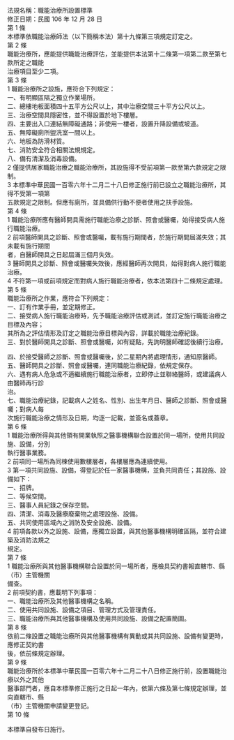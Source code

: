 法規名稱：職能治療所設置標準  
修正日期：民國 106 年 12 月 28 日  
第 1 條  
本標準依職能治療師法（以下簡稱本法）第十九條第三項規定訂定之。  
第 2 條  
職能治療所，應能提供職能治療評估，並能提供本法第十二條第一項第二款至第七款所定之職能  
治療項目至少二項。  
第 3 條  
1 職能治療所之設施，應符合下列規定：  
一、有明顯區隔之獨立作業場所。  
二、總樓地板面積四十五平方公尺以上，其中治療空間三十平方公尺以上。  
三、治療空間具隱密性，並不得設置於地下樓層。  
四、主要出入口連結無障礙通路；非使用一樓者，設置升降設備或坡道。  
五、無障礙廁所盥洗室一間以上。  
六、地板為防滑材質。  
七、消防安全符合相關法規規定。  
八、備有清潔及消毒設備。  
2 僅提供居家職能治療之職能治療所，其設施得不受前項第一款至第六款規定之限制。  
3 本標準中華民國一百零六年十二月二十八日修正施行前已設立之職能治療所，其得不受第一項第  
五款規定之限制。但應有廁所，並具備供行動不便者使用之扶手設施。  
第 4 條  
1 職能治療所應有醫師開具需施行職能治療之診斷、照會或醫囑，始得接受病人施行職能治療。  
2 前項醫師開具之診斷、照會或醫囑，載有施行期間者，於施行期間屆滿失效；其未載有施行期間  
者，自醫師開具之日起屆滿三個月失效。  
3 醫師開具之診斷、照會或醫囑失效後，應經醫師再次開具，始得對病人施行職能治療。  
4 不符第一項或前項規定而對病人施行職能治療者，依本法第四十二條規定處理。  
第 5 條  
職能治療所之作業，應符合下列規定：  
一、訂有作業手冊，並定期修正。  
二、接受病人施行職能治療時，先予職能治療評估或測試，並訂定施行職能治療之目標及內容；  
其所為之評估情形及訂定之職能治療目標與內容，詳載於職能治療紀錄。  
三、對於醫師開具之診斷、照會或醫囑，如有疑點，先詢明醫師確認後續行治療。  


四、於接受醫師之診斷、照會或醫囑後，於二星期內將處理情形，通知原醫師。  
五、醫師開具之診斷、照會或醫囑，連同職能治療紀錄，依規定保存。  
六、遇有病人危急或不適繼續施行職能治療者，立即停止並聯絡醫師，或建議病人由醫師再行診  
治。  
七、職能治療紀錄，記載病人之姓名、性別、出生年月日、醫師之診斷、照會或醫囑；對病人每  
次施行職能治療之情形及日期，均逐一記載，並簽名或蓋章。  
第 6 條  
1 職能治療所得與其他領有開業執照之醫事機構聯合設置於同一場所，使用共同設施、設備，分別  
執行醫事業務。  
2 前項同一場所為同棟使用數樓層者，各樓層應為連續使用。  
3 第一項共同設施、設備，得登記於任一家醫事機構，並負共同責任；其設施、設備如下：  
一、招牌。  
二、等候空間。  
三、醫事人員紀錄之保存空間。  
四、清潔、消毒及醫療廢棄物之處理設施、設備。  
五、共同使用區域內之消防及安全設施、設備。  
4 前項各款以外之設施、設備，應獨立設置，與其他醫事機構明確區隔，並符合建築及消防法規之  
規定。  
第 7 條  
1 職能治療所與其他醫事機構聯合設置於同一場所者，應檢具契約書報直轄市、縣（市）主管機關  
備查。  
2 前項契約書，應載明下列事項：  
一、職能治療所及其他醫事機構之名稱。  
二、使用共同設施、設備之項目、管理方式及管理責任。  
三、職能治療所與其他醫事機構及使用共同設施、設備之配置簡圖。  
第 8 條  
依前二條設置之職能治療所與其他醫事機構有異動或其共同設施、設備有變更時，應修正契約書  
後，依前條規定辦理。  
第 9 條  
職能治療所於本標準中華民國一百零六年十二月二十八日修正施行前，設置職能治療以外之其他  
醫事部門者，應自本標準修正施行之日起一年內，依第六條及第七條規定辦理，並向直轄市、縣  
（市）主管機關申請變更登記。  
第 10 條  


本標準自發布日施行。  


